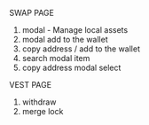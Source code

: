 SWAP PAGE

1. modal - Manage local assets
2. modal add to the wallet
3. copy address / add to the wallet
4. search modal item
5. copy address modal select 
 
VEST PAGE

1. withdraw
2. merge lock
